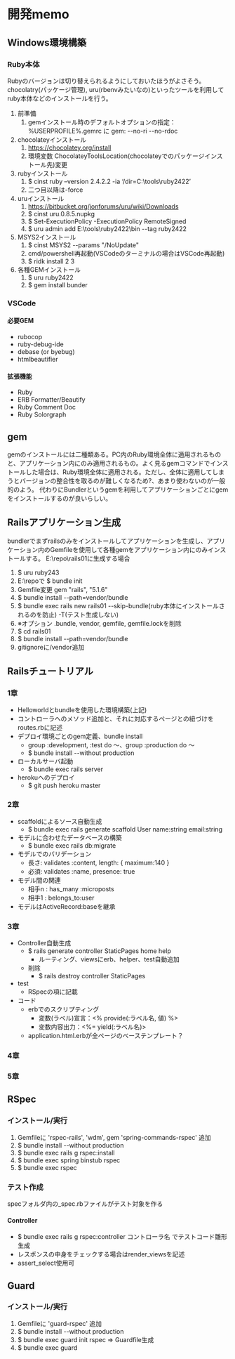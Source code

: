 # 開発memo

## Windows環境構築

### Ruby本体

Rubyのバージョンは切り替えられるようにしておいたほうがよさそう。
chocolatry(パッケージ管理), uru(rbenvみたいなの)といったツールを利用してruby本体などのインストールを行う。

1. 前準備
   1. gemインストール時のデフォルトオプションの指定：%USERPROFILE%\.gemrc に gem: --no-ri --no-rdoc
2. chocolateyインストール
   1. <https://chocolatey.org/install>
   2. 環境変数 ChocolateyToolsLocation(chocolateyでのパッケージインストール先)変更
3. rubyインストール
   1. $ cinst ruby –version 2.4.2.2 -ia ‘/dir=C:\tools\ruby2422’
   2. 二つ目以降は-force
4. uruインストール
   1. <https://bitbucket.org/jonforums/uru/wiki/Downloads>
   2. $ cinst uru.0.8.5.nupkg
   3. $ Set-ExecutionPolicy -ExecutionPolicy RemoteSigned
   4. $ uru admin add E:\tools\ruby2422\bin --tag ruby2422
5. MSYS2インストール
   1. $ cinst MSYS2 --params "/NoUpdate"
   2. cmd/powershell再起動(VSCodeのターミナルの場合はVSCode再起動)
   3. $ ridk install 2 3
6. 各種GEMインストール
   1. $ uru ruby2422
   2. $ gem install bunder

### VSCode

#### 必要GEM

- rubocop
- ruby-debug-ide
- debase (or byebug)
- htmlbeautifier

#### 拡張機能

- Ruby
- ERB Formatter/Beautify
- Ruby Comment Doc
- Ruby Solorgraph

## gem

gemのインストールには二種類ある。PC内のRuby環境全体に適用されるものと、アプリケーション内にのみ適用されるもの。よく見るgemコマンドでインストールした場合は、Ruby環境全体に適用される。ただし、全体に適用してしまうとバージョンの整合性を取るのが難しくなるため?、あまり使わないのが一般的のよう。
代わりにBundlerというgemを利用してアプリケーションごとにgemをインストールするのが良いらしい。

## Railsアプリケーション生成

bundlerでまずrailsのみをインストールしてアプリケーションを生成し、アプリケーション内のGemfileを使用して各種gemをアプリケーション内にのみインストールする。
E:\repo\rails01に生成する場合

1. $ uru ruby243
2. E:\repoで $ bundle init
3. Gemfile変更 gem "rails", "5.1.6"
4. $ bundle install --path=vendor/bundle
5. $ bundle exec rails new rails01 --skip-bundle(ruby本体にインストールされるのを防止) -T(テスト生成しない)
6. ※オプション .bundle, vendor, gemfile, gemfile.lockを削除
7. $ cd rails01
8. $ bundle install --path=vendor/bundle
9. gitignoreに/vendor追加

## Railsチュートリアル

### 1章

- Helloworldとbundleを使用した環境構築(上記)
- コントローラへのメソッド追加と、それに対応するページとの紐づけをroutes.rbに記述
- デプロイ環境ごとのgem定義、bundle install
  - group :development, :test do ～、group :production do ～
  - $ bundle install --without production
- ローカルサーバ起動
  - $ bundle exec rails server
- herokuへのデプロイ
  - $ git push heroku master

### 2章

- scaffoldによるソース自動生成
  - $ bundle exec rails generate scaffold User name:string email:string
- モデルに合わせたデータベースの構築
  - $ bundle exec rails db:migrate
- モデルでのバリデーション
  - 長さ: validates :content, length: { maximum:140 }
  - 必須: validates :name, presence: true
- モデル間の関連
  - 相手n : has_many :microposts
  - 相手1 : belongs_to:user
- モデルはActiveRecord:baseを継承

### 3章

- Controller自動生成
  - $ rails generate controller StaticPages home help
    - ルーティング、viewsにerb、helper、test自動追加
  - 削除
    - $ rails destroy controller StaticPages
- test
  - RSpecの項に記載
- コード
  - erbでのスクリプティング
    - 変数(ラベル)宣言：<% provide(:ラベル名, 値) %>
    - 変数内容出力：<%= yield(:ラベル名)>
  - application.html.erbが全ページのベーステンプレート？

### 4章
### 5章

## RSpec

### インストール/実行

1. Gemfileに 'rspec-rails', 'wdm', gem 'spring-commands-rspec' 追加
2. $ bundle install --without production
3. $ bundle exec rails g rspec:install
4. $ bundle exec spring binstub rspec
5. $ bundle exec rspec

### テスト作成

specフォルダ内の_spec.rbファイルがテスト対象を作る

#### Controller

- $ bundle exec rails g rspec:controller コントローラ名 でテストコード雛形生成
- レスポンスの中身をチェックする場合はrender_viewsを記述
- assert_select使用可

## Guard

### インストール/実行

1. Gemfileに 'guard-rspec' 追加
2. $ bundle install --without production
3. $ bundle exec guard init rspec ⇒ Guardfile生成
4. $ bundle exec guard
